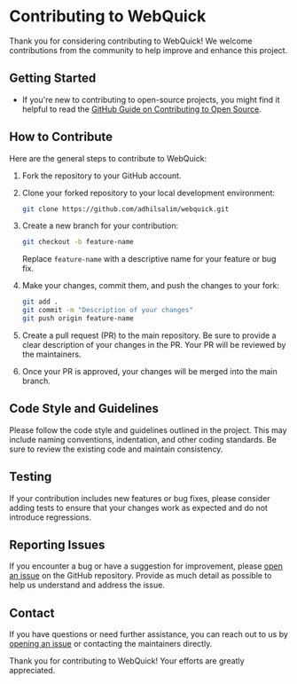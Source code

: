 # Contributing to WebQuick

Thank you for considering contributing to WebQuick! We welcome contributions from the community to help improve and enhance this project.

## Getting Started

- If you're new to contributing to open-source projects, you might find it helpful to read the [GitHub Guide on Contributing to Open Source](https://guides.github.com/activities/contributing-to-open-source/).

## How to Contribute

Here are the general steps to contribute to WebQuick:

1. Fork the repository to your GitHub account.

2. Clone your forked repository to your local development environment:

   ```bash
   git clone https://github.com/adhilsalim/webquick.git
   ```

3. Create a new branch for your contribution:

   ```bash
   git checkout -b feature-name
   ```

   Replace `feature-name` with a descriptive name for your feature or bug fix.

4. Make your changes, commit them, and push the changes to your fork:

   ```bash
   git add .
   git commit -m "Description of your changes"
   git push origin feature-name
   ```

5. Create a pull request (PR) to the main repository. Be sure to provide a clear description of your changes in the PR. Your PR will be reviewed by the maintainers.

6. Once your PR is approved, your changes will be merged into the main branch.

## Code Style and Guidelines

Please follow the code style and guidelines outlined in the project. This may include naming conventions, indentation, and other coding standards. Be sure to review the existing code and maintain consistency.

## Testing

If your contribution includes new features or bug fixes, please consider adding tests to ensure that your changes work as expected and do not introduce regressions.

## Reporting Issues

If you encounter a bug or have a suggestion for improvement, please [open an issue](https://github.com/adhilsalim/webquick/issues) on the GitHub repository. Provide as much detail as possible to help us understand and address the issue.

## Contact

If you have questions or need further assistance, you can reach out to us by [opening an issue](https://github.com/adhilsalim/webquick/issues) or contacting the maintainers directly.

Thank you for contributing to WebQuick! Your efforts are greatly appreciated.
